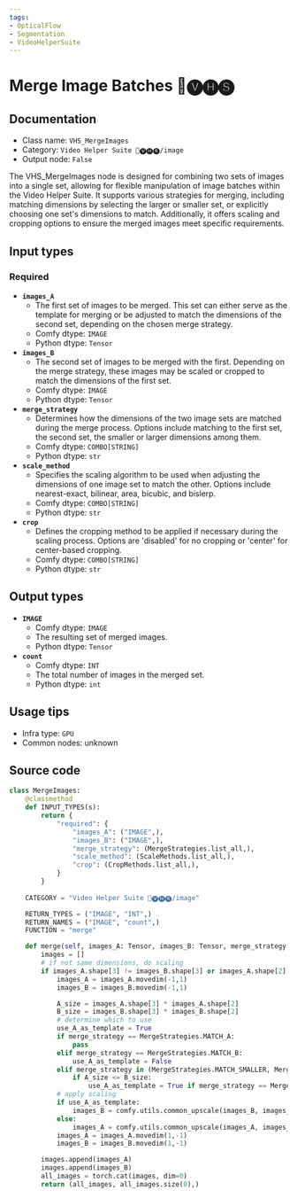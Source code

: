 ```yaml
---
tags:
- OpticalFlow
- Segmentation
- VideoHelperSuite
---
```


# Merge Image Batches 🎥🅥🅗🅢
## Documentation
- Class name: `VHS_MergeImages`
- Category: `Video Helper Suite 🎥🅥🅗🅢/image`
- Output node: `False`

The VHS_MergeImages node is designed for combining two sets of images into a single set, allowing for flexible manipulation of image batches within the Video Helper Suite. It supports various strategies for merging, including matching dimensions by selecting the larger or smaller set, or explicitly choosing one set's dimensions to match. Additionally, it offers scaling and cropping options to ensure the merged images meet specific requirements.
## Input types
### Required
- **`images_A`**
    - The first set of images to be merged. This set can either serve as the template for merging or be adjusted to match the dimensions of the second set, depending on the chosen merge strategy.
    - Comfy dtype: `IMAGE`
    - Python dtype: `Tensor`
- **`images_B`**
    - The second set of images to be merged with the first. Depending on the merge strategy, these images may be scaled or cropped to match the dimensions of the first set.
    - Comfy dtype: `IMAGE`
    - Python dtype: `Tensor`
- **`merge_strategy`**
    - Determines how the dimensions of the two image sets are matched during the merge process. Options include matching to the first set, the second set, the smaller or larger dimensions among them.
    - Comfy dtype: `COMBO[STRING]`
    - Python dtype: `str`
- **`scale_method`**
    - Specifies the scaling algorithm to be used when adjusting the dimensions of one image set to match the other. Options include nearest-exact, bilinear, area, bicubic, and bislerp.
    - Comfy dtype: `COMBO[STRING]`
    - Python dtype: `str`
- **`crop`**
    - Defines the cropping method to be applied if necessary during the scaling process. Options are 'disabled' for no cropping or 'center' for center-based cropping.
    - Comfy dtype: `COMBO[STRING]`
    - Python dtype: `str`
## Output types
- **`IMAGE`**
    - Comfy dtype: `IMAGE`
    - The resulting set of merged images.
    - Python dtype: `Tensor`
- **`count`**
    - Comfy dtype: `INT`
    - The total number of images in the merged set.
    - Python dtype: `int`
## Usage tips
- Infra type: `GPU`
- Common nodes: unknown


## Source code
```python
class MergeImages:
    @classmethod
    def INPUT_TYPES(s):
        return {
            "required": {
                "images_A": ("IMAGE",),
                "images_B": ("IMAGE",),
                "merge_strategy": (MergeStrategies.list_all,),
                "scale_method": (ScaleMethods.list_all,),
                "crop": (CropMethods.list_all,),
            }
        }
    
    CATEGORY = "Video Helper Suite 🎥🅥🅗🅢/image"

    RETURN_TYPES = ("IMAGE", "INT",)
    RETURN_NAMES = ("IMAGE", "count",)
    FUNCTION = "merge"

    def merge(self, images_A: Tensor, images_B: Tensor, merge_strategy: str, scale_method: str, crop: str):
        images = []
        # if not same dimensions, do scaling
        if images_A.shape[3] != images_B.shape[3] or images_A.shape[2] != images_B.shape[2]:
            images_A = images_A.movedim(-1,1)
            images_B = images_B.movedim(-1,1)

            A_size = images_A.shape[3] * images_A.shape[2]
            B_size = images_B.shape[3] * images_B.shape[2]
            # determine which to use
            use_A_as_template = True
            if merge_strategy == MergeStrategies.MATCH_A:
                pass
            elif merge_strategy == MergeStrategies.MATCH_B:
                use_A_as_template = False
            elif merge_strategy in (MergeStrategies.MATCH_SMALLER, MergeStrategies.MATCH_LARGER):
                if A_size <= B_size:
                    use_A_as_template = True if merge_strategy == MergeStrategies.MATCH_SMALLER else False
            # apply scaling
            if use_A_as_template:
                images_B = comfy.utils.common_upscale(images_B, images_A.shape[3], images_A.shape[2], scale_method, crop)
            else:
                images_A = comfy.utils.common_upscale(images_A, images_B.shape[3], images_B.shape[2], scale_method, crop)
            images_A = images_A.movedim(1,-1)
            images_B = images_B.movedim(1,-1)

        images.append(images_A)
        images.append(images_B)
        all_images = torch.cat(images, dim=0)
        return (all_images, all_images.size(0),)

```
